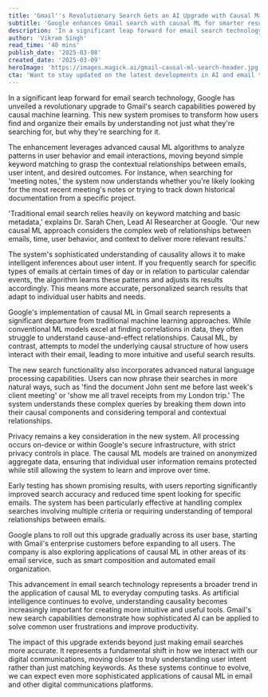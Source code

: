 ```yaml
---
title: 'Gmail''s Revolutionary Search Gets an AI Upgrade with Causal Machine Learning'
subtitle: 'Google enhances Gmail search with causal ML for smarter results'
description: 'In a significant leap forward for email search technology, Google has unveiled a revolutionary upgrade to Gmail''s search capabilities powered by causal machine learning. This new system promises to transform how users find and organize their emails by understanding not just what they''re searching for, but why they''re searching for it.'
author: 'Vikram Singh'
read_time: '40 mins'
publish_date: '2025-03-08'
created_date: '2025-03-09'
heroImage: 'https://images.magick.ai/gmail-causal-ml-search-header.jpg'
cta: 'Want to stay updated on the latest developments in AI and email technology? Follow us on LinkedIn for exclusive insights and analysis from industry experts!'
---
```


In a significant leap forward for email search technology, Google has unveiled a revolutionary upgrade to Gmail's search capabilities powered by causal machine learning. This new system promises to transform how users find and organize their emails by understanding not just what they're searching for, but why they're searching for it.

The enhancement leverages advanced causal ML algorithms to analyze patterns in user behavior and email interactions, moving beyond simple keyword matching to grasp the contextual relationships between emails, user intent, and desired outcomes. For instance, when searching for 'meeting notes,' the system now understands whether you're likely looking for the most recent meeting's notes or trying to track down historical documentation from a specific project.

'Traditional email search relies heavily on keyword matching and basic metadata,' explains Dr. Sarah Chen, Lead AI Researcher at Google. 'Our new causal ML approach considers the complex web of relationships between emails, time, user behavior, and context to deliver more relevant results.'

The system's sophisticated understanding of causality allows it to make intelligent inferences about user intent. If you frequently search for specific types of emails at certain times of day or in relation to particular calendar events, the algorithm learns these patterns and adjusts its results accordingly. This means more accurate, personalized search results that adapt to individual user habits and needs.

Google's implementation of causal ML in Gmail search represents a significant departure from traditional machine learning approaches. While conventional ML models excel at finding correlations in data, they often struggle to understand cause-and-effect relationships. Causal ML, by contrast, attempts to model the underlying causal structure of how users interact with their email, leading to more intuitive and useful search results.

The new search functionality also incorporates advanced natural language processing capabilities. Users can now phrase their searches in more natural ways, such as 'find the document John sent me before last week's client meeting' or 'show me all travel receipts from my London trip.' The system understands these complex queries by breaking them down into their causal components and considering temporal and contextual relationships.

Privacy remains a key consideration in the new system. All processing occurs on-device or within Google's secure infrastructure, with strict privacy controls in place. The causal ML models are trained on anonymized aggregate data, ensuring that individual user information remains protected while still allowing the system to learn and improve over time.

Early testing has shown promising results, with users reporting significantly improved search accuracy and reduced time spent looking for specific emails. The system has been particularly effective at handling complex searches involving multiple criteria or requiring understanding of temporal relationships between emails.

Google plans to roll out this upgrade gradually across its user base, starting with Gmail's enterprise customers before expanding to all users. The company is also exploring applications of causal ML in other areas of its email service, such as smart composition and automated email organization.

This advancement in email search technology represents a broader trend in the application of causal ML to everyday computing tasks. As artificial intelligence continues to evolve, understanding causality becomes increasingly important for creating more intuitive and useful tools. Gmail's new search capabilities demonstrate how sophisticated AI can be applied to solve common user frustrations and improve productivity.

The impact of this upgrade extends beyond just making email searches more accurate. It represents a fundamental shift in how we interact with our digital communications, moving closer to truly understanding user intent rather than just matching keywords. As these systems continue to evolve, we can expect even more sophisticated applications of causal ML in email and other digital communications platforms.